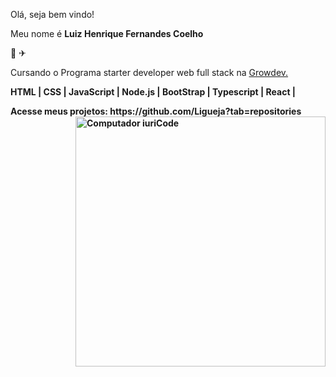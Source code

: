<p align="left">
  Olá, seja bem vindo!
</p>

<p align="left">
  Meu nome é <b>Luiz Henrique Fernandes Coelho</b>
</p>

<p align="left">
  &#127936; &#9992;
</p>

<p align="left">
  Cursando o Programa starter developer web full stack na <a href="https://growdev.com.br" alt="Growdev">Growdev.</a>
</p>

<p align="left">
   <strong> HTML | CSS | JavaScript | Node.js | BootStrap | Typescript | React |

<p align="left">
Acesse meus projetos: https://github.com/Ligueja?tab=repositories
  
<img src="https://raw.githubusercontent.com/MicaelliMedeiros/micaellimedeiros/master/image/computer-illustration.png" min-width="400px" max-width="400px" width="400px" align="right" alt="Computador iuriCode">
